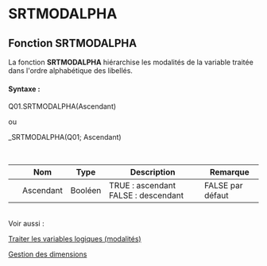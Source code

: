 # SRTMODALPHA

## Fonction SRTMODALPHA

La fonction **SRTMODALPHA** hiérarchise les modalités de la variable traitée dans l'ordre alphabétique des libellés.

#### Syntaxe :&nbsp;

Q01.SRTMODALPHA(Ascendant)

ou

\_SRTMODALPHA(Q01; Ascendant)

&nbsp;

| &nbsp; | **Nom** |**Type**|**Description**|**Remarque** |
| --- | --- | --- | --- | --- |
| &nbsp; | Ascendant | Booléen | TRUE : ascendant FALSE : descendant | FALSE par défaut |


\
Voir aussi :&nbsp;

[Traiter les variables logiques (modalités)](<Traiterlesvariableslogiquesmoda1.md>)

[Gestion des dimensions](<Gererlesdimensionsdesvariables1.md>)